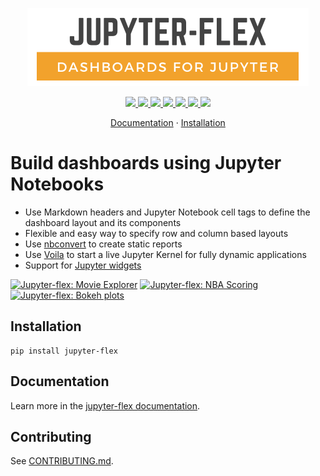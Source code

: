 <p align="center">
    <img src="https://raw.githubusercontent.com/danielfrg/jupyter-flex/main/docs/assets/img/logo.png" width="450px">
</p>

<p align="center">
    <a href="https://pypi.org/project/jupyter-flex/">
        <img src="https://img.shields.io/pypi/v/jupyter-flex.svg">
    </a>
    <a href="https://pypi.org/project/mkdocs-jupyter">
        <img src="https://img.shields.io/pypi/pyversions/jupyter-flex.svg">
    </a>
    <a href="https://github.com/danielfrg/jupyter-flex/actions/workflows/test.yml">
        <img src="https://github.com/danielfrg/jupyter-flex/workflows/test/badge.svg">
    </a>
    <a href="https://github.com/danielfrg/jupyter-flex/actions/workflows/docs.yml">
        <img src="https://github.com/danielfrg/jupyter-flex/workflows/docs/badge.svg">
    </a>
    <a href="https://codecov.io/gh/danielfrg/jupyter-flex?branch=main">
        <img src="https://codecov.io/gh/danielfrg/jupyter-flex/branch/main/graph/badge.svg">
    </a>
    <a href="https://github.com/danielfrg/jupyter-flex/blob/main/LICENSE.txt">
        <img src="https://img.shields.io/:license-Apache%202-blue.svg">
    </a>
    <a href="https://mybinder.org/v2/gh/danielfrg/jupyter-flex/0.8.0?urlpath=voila%2Ftree%2Fexamples">
        <img src="https://mybinder.org/badge_logo.svg">
    </a>
</p>

<p align="center">
  <a href="https://jupyter-flex.danielfrg.com">Documentation</a>
  ·
  <a href="#installation">Installation</a>
</p>

# Build dashboards using Jupyter Notebooks

- Use Markdown headers and Jupyter Notebook cell tags to define the dashboard layout and its components
- Flexible and easy way to specify row and column based layouts
- Use [nbconvert](https://nbconvert.readthedocs.io/en/latest/) to create static reports
- Use [Voila](https://github.com/voila-dashboards/voila) to start a live Jupyter Kernel for fully dynamic applications
- Support for [Jupyter widgets](https://ipywidgets.readthedocs.io/en/latest/)

<a href="https://mybinder.org/v2/gh/danielfrg/jupyter-flex/0.8.0?urlpath=%2Fvoila%2Frender%2Fexamples%2Fmovie-explorer.ipynb"><img src="https://jupyter-flex.danielfrg.com/assets/img/screenshots/jupyter_flex.tests.test_examples/apps_movie-explorer-reference.png" alt="Jupyter-flex: Movie Explorer"  width=270></a>
<a href="https://jupyter-flex.danielfrg.com/examples/nba-scoring.html"><img src="https://jupyter-flex.danielfrg.com/assets/img/screenshots/jupyter_flex.tests.test_examples/apps_nba-scoring-reference.png" alt="Jupyter-flex: NBA Scoring" width=270></a>
<a href="https://jupyter-flex.danielfrg.com/examples/altair.html"><img src="https://jupyter-flex.danielfrg.com/assets/img/screenshots/jupyter_flex.tests.test_examples/plots_altair-reference.png" alt="Jupyter-flex: Bokeh plots"  width=270></a>

## Installation

```shell
pip install jupyter-flex
```

## Documentation

Learn more in the [jupyter-flex documentation](https://jupyter-flex.danielfrg.com).

## Contributing

See [CONTRIBUTING.md](https://github.com/danielfrg/jupyter-flex/blob/main/CONTRIBUTING.md).
